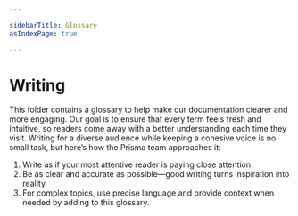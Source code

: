 ```yaml
---

sidebarTitle: Glossary
asIndexPage: true

---
```


# Writing
This folder contains a glossary to help make our documentation clearer and more engaging. Our goal is to ensure that every term feels fresh and intuitive, so readers come away with a better understanding each time they visit. Writing for a diverse audience while keeping a cohesive voice is no small task, but here’s how the Prisma team approaches it:

1. Write as if your most attentive reader is paying close attention.
2. Be as clear and accurate as possible—good writing turns inspiration into reality.
3. For complex topics, use precise language and provide context when needed by adding to this glossary.
